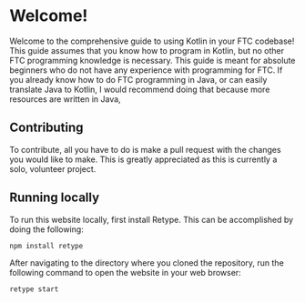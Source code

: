 # Welcome!
Welcome to the comprehensive guide to using Kotlin in your FTC codebase! This guide assumes that you know how to program in Kotlin, but no other FTC programming knowledge is necessary. This guide is meant for absolute beginners who do not have any experience with programming for FTC. If you already know how to do FTC programming in Java, or can easily translate Java to Kotlin, I would recommend doing that because more resources are written in Java,
## Contributing
To contribute, all you have to do is make a pull request with the changes you would like to make. This is greatly appreciated as this is currently a solo, volunteer project.



## Running locally
To run this website locally, first install Retype. This can be accomplished by doing the following:




    npm install retype
After navigating to the directory where you cloned the repository, run the following command to open the website in your web browser:




    retype start
